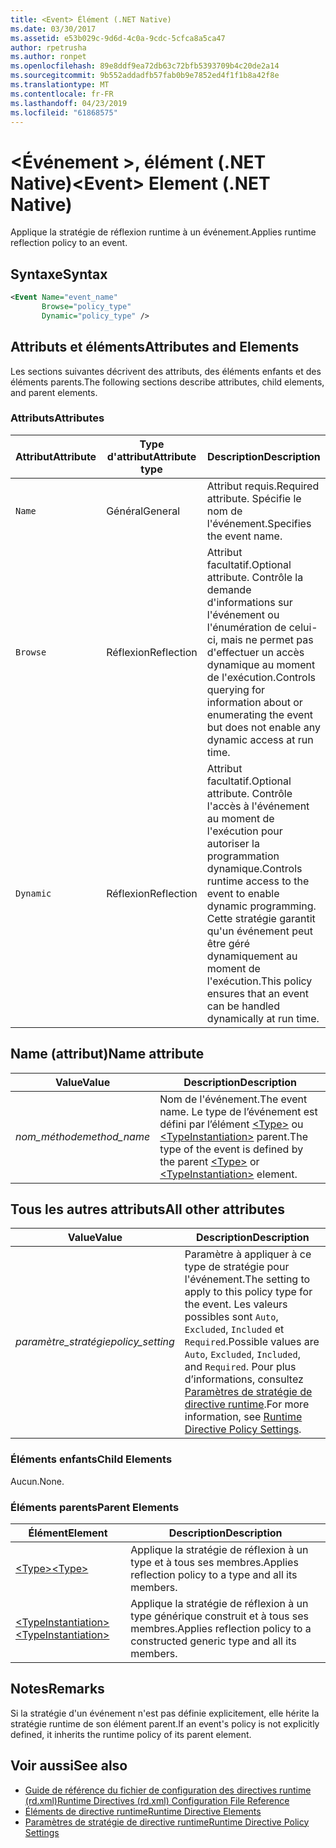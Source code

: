 ```yaml
---
title: <Event> Élément (.NET Native)
ms.date: 03/30/2017
ms.assetid: e53b029c-9d6d-4c0a-9cdc-5cfca8a5ca47
author: rpetrusha
ms.author: ronpet
ms.openlocfilehash: 89e8ddf9ea72db63c72bfb5393709b4c20de2a14
ms.sourcegitcommit: 9b552addadfb57fab0b9e7852ed4f1f1b8a42f8e
ms.translationtype: MT
ms.contentlocale: fr-FR
ms.lasthandoff: 04/23/2019
ms.locfileid: "61868575"
---
```

# <a name="event-element-net-native"></a><span data-ttu-id="2e52c-102">\<Événement >, élément (.NET Native)</span><span class="sxs-lookup"><span data-stu-id="2e52c-102">\<Event> Element (.NET Native)</span></span>
<span data-ttu-id="2e52c-103">Applique la stratégie de réflexion runtime à un événement.</span><span class="sxs-lookup"><span data-stu-id="2e52c-103">Applies runtime reflection policy to an event.</span></span>  
  
## <a name="syntax"></a><span data-ttu-id="2e52c-104">Syntaxe</span><span class="sxs-lookup"><span data-stu-id="2e52c-104">Syntax</span></span>  
  
```xml  
<Event Name="event_name"   
       Browse="policy_type"   
       Dynamic="policy_type" />  
```  
  
## <a name="attributes-and-elements"></a><span data-ttu-id="2e52c-105">Attributs et éléments</span><span class="sxs-lookup"><span data-stu-id="2e52c-105">Attributes and Elements</span></span>  
 <span data-ttu-id="2e52c-106">Les sections suivantes décrivent des attributs, des éléments enfants et des éléments parents.</span><span class="sxs-lookup"><span data-stu-id="2e52c-106">The following sections describe attributes, child elements, and parent elements.</span></span>  
  
### <a name="attributes"></a><span data-ttu-id="2e52c-107">Attributs</span><span class="sxs-lookup"><span data-stu-id="2e52c-107">Attributes</span></span>  
  
|<span data-ttu-id="2e52c-108">Attribut</span><span class="sxs-lookup"><span data-stu-id="2e52c-108">Attribute</span></span>|<span data-ttu-id="2e52c-109">Type d'attribut</span><span class="sxs-lookup"><span data-stu-id="2e52c-109">Attribute type</span></span>|<span data-ttu-id="2e52c-110">Description</span><span class="sxs-lookup"><span data-stu-id="2e52c-110">Description</span></span>|  
|---------------|--------------------|-----------------|  
|`Name`|<span data-ttu-id="2e52c-111">Général</span><span class="sxs-lookup"><span data-stu-id="2e52c-111">General</span></span>|<span data-ttu-id="2e52c-112">Attribut requis.</span><span class="sxs-lookup"><span data-stu-id="2e52c-112">Required attribute.</span></span> <span data-ttu-id="2e52c-113">Spécifie le nom de l'événement.</span><span class="sxs-lookup"><span data-stu-id="2e52c-113">Specifies the event name.</span></span>|  
|`Browse`|<span data-ttu-id="2e52c-114">Réflexion</span><span class="sxs-lookup"><span data-stu-id="2e52c-114">Reflection</span></span>|<span data-ttu-id="2e52c-115">Attribut facultatif.</span><span class="sxs-lookup"><span data-stu-id="2e52c-115">Optional attribute.</span></span> <span data-ttu-id="2e52c-116">Contrôle la demande d'informations sur l'événement ou l'énumération de celui-ci, mais ne permet pas d'effectuer un accès dynamique au moment de l'exécution.</span><span class="sxs-lookup"><span data-stu-id="2e52c-116">Controls querying for information about or enumerating the event but does not enable any dynamic access at run time.</span></span>|  
|`Dynamic`|<span data-ttu-id="2e52c-117">Réflexion</span><span class="sxs-lookup"><span data-stu-id="2e52c-117">Reflection</span></span>|<span data-ttu-id="2e52c-118">Attribut facultatif.</span><span class="sxs-lookup"><span data-stu-id="2e52c-118">Optional attribute.</span></span> <span data-ttu-id="2e52c-119">Contrôle l'accès à l'événement au moment de l'exécution pour autoriser la programmation dynamique.</span><span class="sxs-lookup"><span data-stu-id="2e52c-119">Controls runtime access to the event to enable dynamic programming.</span></span> <span data-ttu-id="2e52c-120">Cette stratégie garantit qu'un événement peut être géré dynamiquement au moment de l'exécution.</span><span class="sxs-lookup"><span data-stu-id="2e52c-120">This policy ensures that an event can be handled dynamically at run time.</span></span>|  
  
## <a name="name-attribute"></a><span data-ttu-id="2e52c-121">Name (attribut)</span><span class="sxs-lookup"><span data-stu-id="2e52c-121">Name attribute</span></span>  
  
|<span data-ttu-id="2e52c-122">Value</span><span class="sxs-lookup"><span data-stu-id="2e52c-122">Value</span></span>|<span data-ttu-id="2e52c-123">Description</span><span class="sxs-lookup"><span data-stu-id="2e52c-123">Description</span></span>|  
|-----------|-----------------|  
|<span data-ttu-id="2e52c-124">*nom_méthode*</span><span class="sxs-lookup"><span data-stu-id="2e52c-124">*method_name*</span></span>|<span data-ttu-id="2e52c-125">Nom de l'événement.</span><span class="sxs-lookup"><span data-stu-id="2e52c-125">The event name.</span></span> <span data-ttu-id="2e52c-126">Le type de l’événement est défini par l’élément [\<Type>](../../../docs/framework/net-native/type-element-net-native.md) ou [\<TypeInstantiation>](../../../docs/framework/net-native/typeinstantiation-element-net-native.md) parent.</span><span class="sxs-lookup"><span data-stu-id="2e52c-126">The type of the event is defined by the parent [\<Type>](../../../docs/framework/net-native/type-element-net-native.md) or [\<TypeInstantiation>](../../../docs/framework/net-native/typeinstantiation-element-net-native.md) element.</span></span>|  
  
## <a name="all-other-attributes"></a><span data-ttu-id="2e52c-127">Tous les autres attributs</span><span class="sxs-lookup"><span data-stu-id="2e52c-127">All other attributes</span></span>  
  
|<span data-ttu-id="2e52c-128">Value</span><span class="sxs-lookup"><span data-stu-id="2e52c-128">Value</span></span>|<span data-ttu-id="2e52c-129">Description</span><span class="sxs-lookup"><span data-stu-id="2e52c-129">Description</span></span>|  
|-----------|-----------------|  
|<span data-ttu-id="2e52c-130">*paramètre_stratégie*</span><span class="sxs-lookup"><span data-stu-id="2e52c-130">*policy_setting*</span></span>|<span data-ttu-id="2e52c-131">Paramètre à appliquer à ce type de stratégie pour l'événement.</span><span class="sxs-lookup"><span data-stu-id="2e52c-131">The setting to apply to this policy type for the event.</span></span> <span data-ttu-id="2e52c-132">Les valeurs possibles sont `Auto`, `Excluded`, `Included` et `Required`.</span><span class="sxs-lookup"><span data-stu-id="2e52c-132">Possible values are `Auto`, `Excluded`, `Included`, and `Required`.</span></span> <span data-ttu-id="2e52c-133">Pour plus d’informations, consultez [Paramètres de stratégie de directive runtime](../../../docs/framework/net-native/runtime-directive-policy-settings.md).</span><span class="sxs-lookup"><span data-stu-id="2e52c-133">For more information, see [Runtime Directive Policy Settings](../../../docs/framework/net-native/runtime-directive-policy-settings.md).</span></span>|  
  
### <a name="child-elements"></a><span data-ttu-id="2e52c-134">Éléments enfants</span><span class="sxs-lookup"><span data-stu-id="2e52c-134">Child Elements</span></span>  
 <span data-ttu-id="2e52c-135">Aucun.</span><span class="sxs-lookup"><span data-stu-id="2e52c-135">None.</span></span>  
  
### <a name="parent-elements"></a><span data-ttu-id="2e52c-136">Éléments parents</span><span class="sxs-lookup"><span data-stu-id="2e52c-136">Parent Elements</span></span>  
  
|<span data-ttu-id="2e52c-137">Élément</span><span class="sxs-lookup"><span data-stu-id="2e52c-137">Element</span></span>|<span data-ttu-id="2e52c-138">Description</span><span class="sxs-lookup"><span data-stu-id="2e52c-138">Description</span></span>|  
|-------------|-----------------|  
|[<span data-ttu-id="2e52c-139">\<Type></span><span class="sxs-lookup"><span data-stu-id="2e52c-139">\<Type></span></span>](../../../docs/framework/net-native/type-element-net-native.md)|<span data-ttu-id="2e52c-140">Applique la stratégie de réflexion à un type et à tous ses membres.</span><span class="sxs-lookup"><span data-stu-id="2e52c-140">Applies reflection policy to a type and all its members.</span></span>|  
|[<span data-ttu-id="2e52c-141">\<TypeInstantiation></span><span class="sxs-lookup"><span data-stu-id="2e52c-141">\<TypeInstantiation></span></span>](../../../docs/framework/net-native/typeinstantiation-element-net-native.md)|<span data-ttu-id="2e52c-142">Applique la stratégie de réflexion à un type générique construit et à tous ses membres.</span><span class="sxs-lookup"><span data-stu-id="2e52c-142">Applies reflection policy to a constructed generic type and all its members.</span></span>|  
  
## <a name="remarks"></a><span data-ttu-id="2e52c-143">Notes</span><span class="sxs-lookup"><span data-stu-id="2e52c-143">Remarks</span></span>  
 <span data-ttu-id="2e52c-144">Si la stratégie d'un événement n'est pas définie explicitement, elle hérite la stratégie runtime de son élément parent.</span><span class="sxs-lookup"><span data-stu-id="2e52c-144">If an event's policy is not explicitly defined, it inherits the runtime policy of its parent element.</span></span>  
  
## <a name="see-also"></a><span data-ttu-id="2e52c-145">Voir aussi</span><span class="sxs-lookup"><span data-stu-id="2e52c-145">See also</span></span>

- [<span data-ttu-id="2e52c-146">Guide de référence du fichier de configuration des directives runtime (rd.xml)</span><span class="sxs-lookup"><span data-stu-id="2e52c-146">Runtime Directives (rd.xml) Configuration File Reference</span></span>](../../../docs/framework/net-native/runtime-directives-rd-xml-configuration-file-reference.md)
- [<span data-ttu-id="2e52c-147">Éléments de directive runtime</span><span class="sxs-lookup"><span data-stu-id="2e52c-147">Runtime Directive Elements</span></span>](../../../docs/framework/net-native/runtime-directive-elements.md)
- [<span data-ttu-id="2e52c-148">Paramètres de stratégie de directive runtime</span><span class="sxs-lookup"><span data-stu-id="2e52c-148">Runtime Directive Policy Settings</span></span>](../../../docs/framework/net-native/runtime-directive-policy-settings.md)
